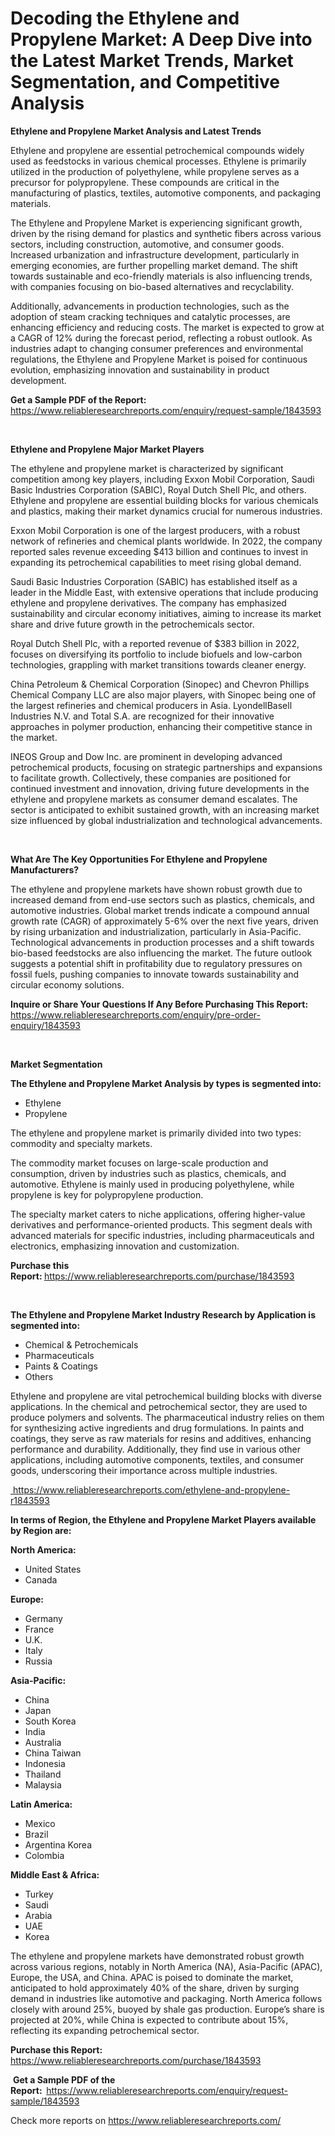 <p><h1>Decoding the Ethylene and Propylene Market: A Deep Dive into the Latest Market Trends, Market Segmentation, and Competitive Analysis</h1></p><p><strong>Ethylene and Propylene Market Analysis and Latest Trends</strong></p>
<p><p>Ethylene and propylene are essential petrochemical compounds widely used as feedstocks in various chemical processes. Ethylene is primarily utilized in the production of polyethylene, while propylene serves as a precursor for polypropylene. These compounds are critical in the manufacturing of plastics, textiles, automotive components, and packaging materials.</p><p>The Ethylene and Propylene Market is experiencing significant growth, driven by the rising demand for plastics and synthetic fibers across various sectors, including construction, automotive, and consumer goods. Increased urbanization and infrastructure development, particularly in emerging economies, are further propelling market demand. The shift towards sustainable and eco-friendly materials is also influencing trends, with companies focusing on bio-based alternatives and recyclability.</p><p>Additionally, advancements in production technologies, such as the adoption of steam cracking techniques and catalytic processes, are enhancing efficiency and reducing costs. The market is expected to grow at a CAGR of 12% during the forecast period, reflecting a robust outlook. As industries adapt to changing consumer preferences and environmental regulations, the Ethylene and Propylene Market is poised for continuous evolution, emphasizing innovation and sustainability in product development.</p></p>
<p><strong>Get a Sample PDF of the Report:&nbsp;</strong> <a href="https://www.reliableresearchreports.com/enquiry/request-sample/1843593?utm_campaign=3567&utm_medium=2&utm_source=Github&utm_content=ia&utm_term=02042025&utm_id=ethylene-and-propylene">https://www.reliableresearchreports.com/enquiry/request-sample/1843593</a></p>
<p>&nbsp;</p>
<p><strong>Ethylene and Propylene Major Market Players</strong></p>
<p><p>The ethylene and propylene market is characterized by significant competition among key players, including Exxon Mobil Corporation, Saudi Basic Industries Corporation (SABIC), Royal Dutch Shell Plc, and others. Ethylene and propylene are essential building blocks for various chemicals and plastics, making their market dynamics crucial for numerous industries.</p><p>Exxon Mobil Corporation is one of the largest producers, with a robust network of refineries and chemical plants worldwide. In 2022, the company reported sales revenue exceeding $413 billion and continues to invest in expanding its petrochemical capabilities to meet rising global demand. </p><p>Saudi Basic Industries Corporation (SABIC) has established itself as a leader in the Middle East, with extensive operations that include producing ethylene and propylene derivatives. The company has emphasized sustainability and circular economy initiatives, aiming to increase its market share and drive future growth in the petrochemicals sector.</p><p>Royal Dutch Shell Plc, with a reported revenue of $383 billion in 2022, focuses on diversifying its portfolio to include biofuels and low-carbon technologies, grappling with market transitions towards cleaner energy. </p><p>China Petroleum & Chemical Corporation (Sinopec) and Chevron Phillips Chemical Company LLC are also major players, with Sinopec being one of the largest refineries and chemical producers in Asia. LyondellBasell Industries N.V. and Total S.A. are recognized for their innovative approaches in polymer production, enhancing their competitive stance in the market.</p><p>INEOS Group and Dow Inc. are prominent in developing advanced petrochemical products, focusing on strategic partnerships and expansions to facilitate growth. Collectively, these companies are positioned for continued investment and innovation, driving future developments in the ethylene and propylene markets as consumer demand escalates. The sector is anticipated to exhibit sustained growth, with an increasing market size influenced by global industrialization and technological advancements.</p></p>
<p>&nbsp;</p>
<p><strong>What Are The Key Opportunities For Ethylene and Propylene Manufacturers?</strong></p>
<p><p>The ethylene and propylene markets have shown robust growth due to increased demand from end-use sectors such as plastics, chemicals, and automotive industries. Global market trends indicate a compound annual growth rate (CAGR) of approximately 5-6% over the next five years, driven by rising urbanization and industrialization, particularly in Asia-Pacific. Technological advancements in production processes and a shift towards bio-based feedstocks are also influencing the market. The future outlook suggests a potential shift in profitability due to regulatory pressures on fossil fuels, pushing companies to innovate towards sustainability and circular economy solutions.</p></p>
<p><strong>Inquire or Share Your Questions If Any Before Purchasing This Report:</strong> <a href="https://www.reliableresearchreports.com/enquiry/pre-order-enquiry/1843593?utm_campaign=3567&utm_medium=2&utm_source=Github&utm_content=ia&utm_term=02042025&utm_id=ethylene-and-propylene">https://www.reliableresearchreports.com/enquiry/pre-order-enquiry/1843593</a></p>
<p>&nbsp;</p>
<p><strong>Market Segmentation</strong></p>
<p><strong>The Ethylene and Propylene Market Analysis by types is segmented into:</strong></p>
<p><ul><li>Ethylene</li><li>Propylene</li></ul></p>
<p><p>The ethylene and propylene market is primarily divided into two types: commodity and specialty markets. </p><p>The commodity market focuses on large-scale production and consumption, driven by industries such as plastics, chemicals, and automotive. Ethylene is mainly used in producing polyethylene, while propylene is key for polypropylene production. </p><p>The specialty market caters to niche applications, offering higher-value derivatives and performance-oriented products. This segment deals with advanced materials for specific industries, including pharmaceuticals and electronics, emphasizing innovation and customization.</p></p>
<p><strong>Purchase this Report:&nbsp;</strong><a href="https://www.reliableresearchreports.com/purchase/1843593?utm_campaign=3567&utm_medium=2&utm_source=Github&utm_content=ia&utm_term=02042025&utm_id=ethylene-and-propylene">https://www.reliableresearchreports.com/purchase/1843593</a></p>
<p>&nbsp;</p>
<p><strong>The Ethylene and Propylene Market Industry Research by Application is segmented into:</strong></p>
<p><ul><li>Chemical & Petrochemicals</li><li>Pharmaceuticals</li><li>Paints & Coatings</li><li>Others</li></ul></p>
<p><p>Ethylene and propylene are vital petrochemical building blocks with diverse applications. In the chemical and petrochemical sector, they are used to produce polymers and solvents. The pharmaceutical industry relies on them for synthesizing active ingredients and drug formulations. In paints and coatings, they serve as raw materials for resins and additives, enhancing performance and durability. Additionally, they find use in various other applications, including automotive components, textiles, and consumer goods, underscoring their importance across multiple industries.</p></p>
<p><a href="https://www.reliableresearchreports.com/ethylene-and-propylene-r1843593?utm_campaign=3567&utm_medium=2&utm_source=Github&utm_content=ia&utm_term=02042025&utm_id=ethylene-and-propylene">&nbsp;https://www.reliableresearchreports.com/ethylene-and-propylene-r1843593</a></p>
<p><strong>In terms of Region, the Ethylene and Propylene Market Players available by Region are:</strong></p>
<p>
    <p> <strong> North America: </strong>
        <ul>
            <li>United States</li>
            <li>Canada</li>
        </ul>
        </p> 
    <p> <strong> Europe: </strong>
        <ul>
            <li>Germany</li>
            <li>France</li>
            <li>U.K.</li>
            <li>Italy</li>
            <li>Russia</li>
        </ul>
        </p> 
    <p> <strong> Asia-Pacific: </strong>
        <ul>
            <li>China</li>
            <li>Japan</li>
            <li>South Korea</li>
            <li>India</li>
            <li>Australia</li>
            <li>China Taiwan</li>
            <li>Indonesia</li>
            <li>Thailand</li>
            <li>Malaysia</li>
        </ul>
        </p> 
    <p> <strong> Latin America: </strong>
        <ul>
            <li>Mexico</li>
            <li>Brazil</li>
            <li>Argentina Korea</li>
            <li>Colombia</li>
        </ul>
        </p> 
    <p> <strong> Middle East & Africa: </strong>
        <ul>
            <li>Turkey</li>
            <li>Saudi</li>
            <li>Arabia</li>
            <li>UAE</li>
            <li>Korea</li>
        </ul>
    </p>
    </p>
<p><p>The ethylene and propylene markets have demonstrated robust growth across various regions, notably in North America (NA), Asia-Pacific (APAC), Europe, the USA, and China. APAC is poised to dominate the market, anticipated to hold approximately 40% of the share, driven by surging demand in industries like automotive and packaging. North America follows closely with around 25%, buoyed by shale gas production. Europe’s share is projected at 20%, while China is expected to contribute about 15%, reflecting its expanding petrochemical sector.</p></p>
<p><strong>Purchase this Report: </strong><a href="https://www.reliableresearchreports.com/purchase/1843593?utm_campaign=3567&utm_medium=2&utm_source=Github&utm_content=ia&utm_term=02042025&utm_id=ethylene-and-propylene">https://www.reliableresearchreports.com/purchase/1843593</a></p>
<p>&nbsp;<strong>Get a Sample PDF of the Report:&nbsp;&nbsp;</strong><a href="https://www.reliableresearchreports.com/enquiry/request-sample/1843593?utm_campaign=3567&utm_medium=2&utm_source=Github&utm_content=ia&utm_term=02042025&utm_id=ethylene-and-propylene">https://www.reliableresearchreports.com/enquiry/request-sample/1843593</a></p>
<p><strong></strong></p>
<p>Check more reports on <a href="https://www.reliableresearchreports.com/?utm_campaign=3567&utm_medium=2&utm_source=Github&utm_content=ia&utm_term=02042025&utm_id=ethylene-and-propylene">https://www.reliableresearchreports.com/</a></p>
